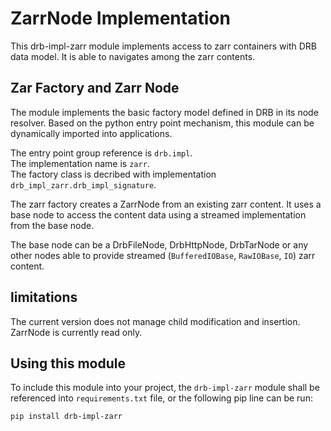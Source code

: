 # ZarrNode Implementation
This drb-impl-zarr module implements access to zarr containers with DRB data model. It is able to navigates among the zarr contents.
## Zar Factory and Zarr Node
The module implements the basic factory model defined in DRB in its node resolver. Based on the python entry point mechanism, this module can be dynamically imported into applications.

The entry point group reference is `drb.impl`.<br/>
The implementation name is `zarr`.<br/>
The factory class is decribed with implementation `drb_impl_zarr.drb_impl_signature`.<br/>

The zarr factory creates a ZarrNode from an existing zarr content. It uses a base node to access the content data using a streamed implementation from the base node.

The base node can be a DrbFileNode, DrbHttpNode, DrbTarNode or any other nodes able to provide streamed (`BufferedIOBase`, `RawIOBase`, `IO`) zarr content.
## limitations
The current version does not manage child modification and insertion. ZarrNode is currently read only.
## Using this module
To include this module into your project, the `drb-impl-zarr` module shall be referenced into `requirements.txt` file, or the following pip line can be run:
```commandline
pip install drb-impl-zarr
```

